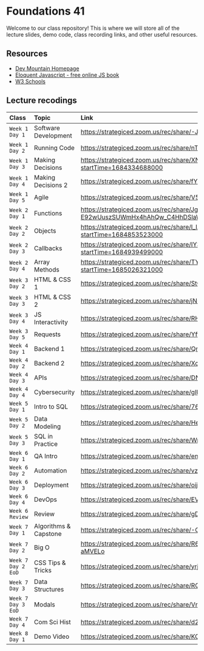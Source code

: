 # Foundations 41

Welcome to our class repository! This is where we will store all of the lecture slides, demo code, class recording links, and other useful resources.


## Resources

 - [Dev Mountain Homepage](https://ed.devmountain.com/)
 - [Eloquent Javascript - free online JS book](https://eloquentjavascript.net/)
 - [W3 Schools](https://www.w3schools.com/js/default.asp)


## Lecture recodings


| Class | Topic     | Link                |
| :-------- | :------- | :------------------------- |
| `Week 1 Day 1` | Software Development | https://strategiced.zoom.us/rec/share/-JBmy1hZKyoCCymfN-WOfYv_Ly5kAuRLO9_GPlRM6s5ugr_y6PMDi3BOSLmeDMe7.VRL963IM13UM2Bve |
| `Week 1 Day 2` | Running Code | https://strategiced.zoom.us/rec/share/nTOKnrPqBiEAtkk4l5LoGtZg2p55CqN6VNcxAatvOKJgfa3_w1yxaao0tch-e8mt.W4gdVHrsWjwT02OV |
| `Week 1 Day 3` | Making Decisions | https://strategiced.zoom.us/rec/share/XNdVFY3I9oGBLqraGIZCYkkoug0tCoAOwshVzBbypa6RoZdVV6bp4SHfGUz99d94.c-bb_QbMYTafEQUs?startTime=1684334688000 |
| `Week 1 Day 4` | Making Decisions 2| https://strategiced.zoom.us/rec/share/fYHf_M7WpkXwD5RDXlRwCAPoyFd1E1iiDxox2LZMj-GS1G-pKaWKcuLSrHBAftDf.DiVvPuXDOFLGm5ao |
| `Week 1 Day 5` | Agile | https://strategiced.zoom.us/rec/share/V5TihbQKKID6BSAE1Nl9pqYXLyrw4kcDjQD5HdsDr_Q6S_iluT0B1cpVcV8mVwSw.cVKzS2018nhWbgCf |
| `Week 2 Day 1` | Functions | https://strategiced.zoom.us/rec/share/Jg5s-ItRM8M3uP2Ip8I-E92wUuszSUWmHx4hAhQw_C4HhDSlaWw_dJVZNQcMrmZU.yoOWfaZ3xGwt0SgD?startTime=1684766239000 |
| `Week 2 Day 2` | Objects | https://strategiced.zoom.us/rec/share/l_IAWt7pUMDdg9Y67mKeqXUVxZw-ry-3_WzILMZefcbhv8NM1CyS94HntnMSYiEb.TOThsj5gvsfoPBC0?startTime=1684853523000 |
| `Week 2 Day 3` | Callbacks | https://strategiced.zoom.us/rec/share/IY3vt8UF0JMecM9JIeEQP8OSdAhN4dwP4FhKnc5SpEzCr44tlIw642VLbbG652M8.T8oQRjoYiJACoyHB?startTime=1684939499000 |
| `Week 2 Day 4` | Array Methods | https://strategiced.zoom.us/rec/share/TY_mga7FHEn6d123FRBdbvK0iD6O3SYGENyNdHS3eLSGaJ44h9rXAR_WxfiBctbj.OmR5lf_p54GsrlLG?startTime=1685026321000 |
| `Week 3 Day 2` | HTML & CSS 1 | https://strategiced.zoom.us/rec/share/StCdVFRAen26R0H4DyVMj1tx-lGBmzehNRol1efPb6saudSdKBH5AK3FL41OCZlt.ebb8ejlZd4RjMT8e |
| `Week 3 Day 3` | HTML & CSS 2 | https://strategiced.zoom.us/rec/share/jN0obPquS2-IP4aVdJWpGev8xfFcpwYNKZ-KuRwY3nsUjeyGAmAYbj6L4XN_xnKi.dp0_kgM60drwjyMy |
| `Week 3 Day 4` | JS Interactivity | https://strategiced.zoom.us/rec/share/RHUz7i4xcY2I87gcfoj0sLLVSgBUC8OKrYLmrDmt4rMvznqtIK8bFDxyDr2pLKQp.eHAA37Fuo0c5e3pW |
| `Week 3 Day 5` | Requests | https://strategiced.zoom.us/rec/share/YffeDMYvNFQBuUUdwb5D43czbu6LhYhxz4l2wzvBPfDHD-qA_vv3WFx8Cxu78eeK.sdUCiSUMB-K6y5iq |
| `Week 4 Day 1` | Backend 1 | https://strategiced.zoom.us/rec/share/QmFWYxtBanF_a31h0F-hae8OwEWXCiYxIl7-gZp1inKFh7RnfxHeKGgk0CedtbJh.aWBZ6CHtWqT16czk |
| `Week 4 Day 2` | Backend 2 | https://strategiced.zoom.us/rec/share/XcvOOCU-0vCwUxRzpOeTNvQeSRqCte0Nv5XFaS0xvhBDicYsjp41s34M02PM19sM.DNALL9YThzMZV6pH |
| `Week 4 Day 3` | APIs | https://strategiced.zoom.us/rec/share/DN90Zs3ODStUjGPB1ID1Wr1LgPfZmWaKjb7c9NlzO1AIzl48H7GLGSTqn9Aj_V5o.PaKnkcDx3kqbCpOu |
| `Week 4 Day 4` | Cybersecurity | https://strategiced.zoom.us/rec/share/glUjexpiyzC82S56QgUIXPDo4QrSwNESwF4sPn6hLQtnhL5uqsT2n1AfBPOnfK9J.2vnQl_YHJZWRo0OP |
| `Week 5 Day 1` | Intro to SQL | https://strategiced.zoom.us/rec/share/768MF2w4kPKu5qzJcx7fiafjaJ-JiVsh1MRvJArD03YF0lIEJd-sLdnCBCpuzUY-.g55H-aBZM61Ce3uo |
| `Week 5 Day 2` | Data Modeling | https://strategiced.zoom.us/rec/share/He-nIW-_ak9LqOawGCNSyShxnEBiZbUaCz-kTXx1MY7pw42xLQZLZlDNvqbIGfi4.ke2HyPm7-tx5hx15 |
| `Week 5 Day 3` | SQL in Practice | https://strategiced.zoom.us/rec/share/WmDQWXUT5fFfs_6qiamVVcoBGNtma2msKyOBmY3E7nO85M4MOQablzeMrMYxgfrT.PFOIHOzB3e90dgh9 |
| `Week 6 Day 1` | QA Intro | https://strategiced.zoom.us/rec/share/en0pxbbGWvbzTfoofrCgELtMVE-dEMD08IZxT8ElObiSHETOJOCZq4zOwULCcsp9.oaZp8iQ0hEXu4qeV |
| `Week 6 Day 2` | Automation | https://strategiced.zoom.us/rec/share/vzSIQMoOZ2k13m5lWeQO0UitwqV6F7XwNR43-eev6Opg0lcoaoYrztOvQ_GRkv7s.9qudpYj3GhnyZdyk |
| `Week 6 Day 3` | Deployment | https://strategiced.zoom.us/rec/share/oijpHjIJzCx8k_Q9C3exPHi6D9J_B5j-CYn8ox89JKHgztW5VYMUsomnjkgV5_z_.TSsVgPD4jUr5ByVd |
| `Week 6 Day 4` | DevOps | https://strategiced.zoom.us/rec/share/EVUcNiGbHZZJzmHl93kSLqh6Tb91MfZd0O0KmyK0T_Ncdzo6TsbKxcTE7QSe3g1z.VQW7QXpGB8f7StPD |
| `Week 6 Review` | Review | https://strategiced.zoom.us/rec/share/gDwFjvdf1rARSfAjy4AkCb9aKqqs3lmttt7Z2-DNK3v0-MHe05DT3thYAdfz2JFP.cDSC96cesTGTFzgn |
| `Week 7 Day 1` | Algorithms & Capstone | https://strategiced.zoom.us/rec/share/-Cjj0zr2CdTzClnoF6q66zyP0n3qPwoxlZrWATz2T4F8hkHRJKMe8g3BBOVaEImL.iS-PH_8x4EDx8rDw |
| `Week 7 Day 2` | Big O | https://strategiced.zoom.us/rec/share/R6pH84pP9mlvSS30HWbOZD9DTRlhSuKSKOWr2JQKUNxa5I_ARwKOJk7x0NH21jUO.SAh2gG0cX-aMVELo |
| `Week 7 Day 2 EoD` | CSS Tips & Tricks | https://strategiced.zoom.us/rec/share/yrjCEuM2rS9m4vGK2HTPUvfB5Nqzb27mDaPm_C4yzI1E-gkHRAwAW0RXbvX9QvdZ.wcazy2ldmFAT-iZd |
| `Week 7 Day 3` | Data Structures | https://strategiced.zoom.us/rec/share/RQb11HmAI6mdl5snzAAI_Utvu80AUco7P4Lh6mBhhme_w8PSLnwWv8o_C5JBKcY.bFtLMhvvLItnZyzw |
| `Week 7 Day 3 EoD` | Modals | https://strategiced.zoom.us/rec/share/VriAzaHQ3QnoHWmtNjVoH-z04-_X5f0PcFJP2B66cjgzsmmtlYBt-HQ0aTiSRVzI.N5tUysSI3gLlt6EU |
| `Week 7 Day 4` | Com Sci Hist | https://strategiced.zoom.us/rec/share/d2LMrHQk51SODF78_6_D82WUD6LklmbFLBiBDVKNdizYD4fNmx4Xo3b1q7nszsNw.zAY6eDufz6AhrTF3 |
| `Week 8 Day 1` | Demo Video | https://strategiced.zoom.us/rec/share/KCeN9R6Z6cRGsmt3X7-ijr9Q35_iB1EV2kMv4DazeDkLyY6wc4Jlbryz1urq3Ccy.AMxSKWdZ3i3z8UeX |
